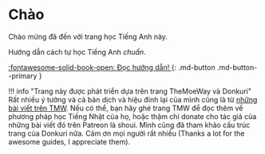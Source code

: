 # Chào
Chào mừng đã đến với trang học Tiếng Anh này.

Hướng dẫn cách tự học Tiếng Anh *chuẩn*.

[:fontawesome-solid-book-open: Đọc hướng dẫn! ](guide.md){: .md-button .md-button--primary }  

!!! info "Trang này được phát triển dựa trên trang TheMoeWay và Donkuri"
    Rất nhiều ý tưởng và cả bản dịch và hiệu đính lại của mình cũng là từ [những bài viết trên TMW](https://learnjapanese.moe/). Nếu có thể, bạn hãy ghé trang TMW để đọc thêm về phương pháp học Tiếng Nhật của họ, hoặc thậm chí donate cho tác giả của những bài viết đó trên Patreon là shoui. Mình cũng đã tham khảo cấu trúc trang của Donkuri nữa. Cảm ơn mọi người rất nhiều (Thanks a lot for the awesome guides, I appreciate them). 